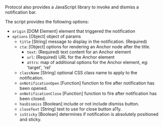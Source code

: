 Protocol also provides a JavaScript library to invoke and dismiss a notification
bar.

The script provides the following options:

- `origin` [DOM Element] element that triggered the notification
- `options` [Object] object of params
  - `title` [String] message to display in the notification. (Required)
  - `cta`: [Object] options for rendering an Anchor node after the title.
    - `text`: (Required) text content for an Anchor element
    - `url`: (Required) URL for the Anchor element
    - `attrs`: map of additional options for the Anchor element, eg: 'target',
      'rel'
  - `className` [String] optional CSS class name to apply to the notification.
  - `onNotificationOpen` [Function] function to fire after notification has
    been opened.
  - `onNotificationClose` [Function] function to fire after notification has
    been closed.
  - `hasDismiss` [Boolean] include or not include dismiss button.
  - `closeText` [String] text to use for close button a11y.
  - `isSticky` [Boolean] determines if notification is absolutely positioned
    and sticky.
